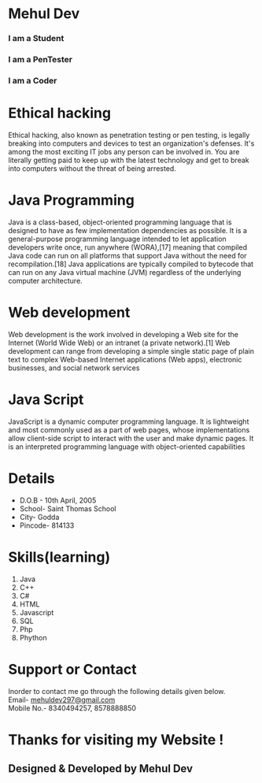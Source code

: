 # Mehul Dev
### I am a Student
### I am a PenTester
### I am a Coder


# Ethical hacking
Ethical hacking, also known as penetration testing or pen testing, is legally breaking into computers and devices to test an organization's defenses. It's among the most exciting IT jobs any person can be involved in. You are literally getting paid to keep up with the latest technology and get to break into computers without the threat of being arrested. 

# Java Programming
Java is a class-based, object-oriented programming language that is designed to have as few implementation dependencies as possible. It is a general-purpose programming language intended to let application developers write once, run anywhere (WORA),[17] meaning that compiled Java code can run on all platforms that support Java without the need for recompilation.[18] Java applications are typically compiled to bytecode that can run on any Java virtual machine (JVM) regardless of the underlying computer architecture.

# Web development
Web development is the work involved in developing a Web site for the Internet (World Wide Web) or an intranet (a private network).[1] Web development can range from developing a simple single static page of plain text to complex Web-based Internet applications (Web apps), electronic businesses, and social network services

# Java Script
JavaScript is a dynamic computer programming language. It is lightweight and most commonly used as a part of web pages, whose implementations allow client-side script to interact with the user and make dynamic pages. It is an interpreted programming language with object-oriented capabilities

#  Details
- D.O.B - 10th April, 2005 
- School- Saint Thomas School 
- City- Godda 
- Pincode- 814133 

# Skills(learning)
1. Java
2. C++
3. C#
4. HTML
5. Javascript
6. SQL
7. Php
8. Phython

# Support or Contact
Inorder to contact me go through the following details given below.</br>
Email- mehuldev297@gmail.com </br>
Mobile No.- 8340494257, 8578888850 </br>

# Thanks for visiting my Website !

## Designed & Developed by Mehul Dev
